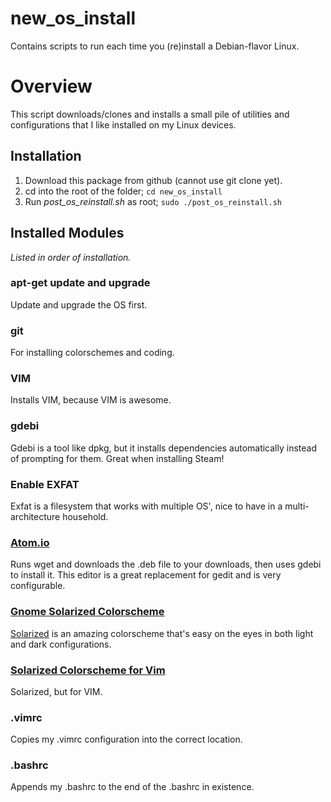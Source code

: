 # new_os_install
Contains scripts to run each time you (re)install a Debian-flavor Linux.

Overview
========
This script downloads/clones and installs a small pile of utilities and
configurations that I like installed on my Linux devices.


Installation
------------
1. Download this package from github (cannot use git clone yet).
2. cd into the root of the folder; `cd new_os_install`
3. Run *post_os_reinstall.sh* as root; `sudo ./post_os_reinstall.sh`


Installed Modules
-----------------
*Listed in order of installation.*

### apt-get update and upgrade
Update and upgrade the OS first.

### git
For installing colorschemes and coding.

### VIM
Installs VIM, because VIM is awesome.

### gdebi
Gdebi is a tool like dpkg, but it installs dependencies automatically instead
of prompting for them. Great when installing Steam!

### Enable EXFAT
Exfat is a filesystem that works with multiple OS', nice to have in a
multi-architecture household.

### [Atom.io](https://atom.io/)
Runs wget and downloads the .deb file to your downloads, then uses gdebi to
install it. This editor is a great replacement for gedit and is very 
configurable.

### [Gnome Solarized Colorscheme](https://github.com/Anthony25/gnome-terminal-colors-solarized)
[Solarized](http://ethanschoonover.com/solarized) is an amazing colorscheme
that's easy on the eyes in both light and dark configurations.

### [Solarized Colorscheme for Vim](https://github.com/altercation/vim-colors-solarized)
Solarized, but for VIM.

### .vimrc
Copies my .vimrc configuration into the correct location.

### .bashrc
Appends my .bashrc to the end of the .bashrc in existence.
